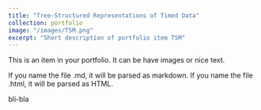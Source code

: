 ```yaml
---
title: "Tree-Structured Representations of Timed Data"
collection: portfolio
image: "/images/TSM.png"
excerpt: "Short description of portfolio item TSM"
---
```


This is an item in your portfolio. It can be have images or nice text. 

If you name the file .md, it will be parsed as markdown. If you name the file .html, it will be parsed as HTML. 

bli-bla